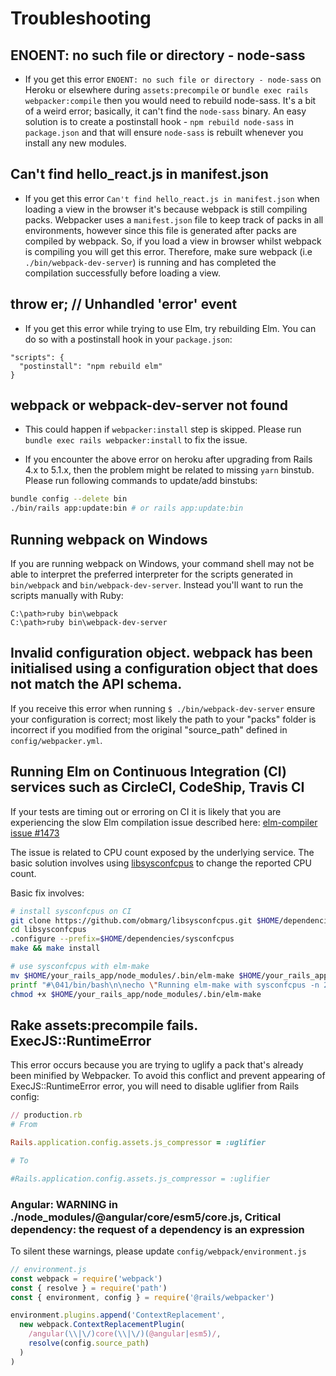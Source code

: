 # Troubleshooting


## ENOENT: no such file or directory - node-sass

*  If you get this error `ENOENT: no such file or directory - node-sass` on Heroku
or elsewhere during `assets:precompile` or `bundle exec rails webpacker:compile`
then you would need to rebuild node-sass. It's a bit of a weird error;
basically, it can't find the `node-sass` binary.
An easy solution is to create a postinstall hook - `npm rebuild node-sass` in
`package.json` and that will ensure `node-sass` is rebuilt whenever
you install any new modules.


## Can't find hello_react.js in manifest.json

* If you get this error `Can't find hello_react.js in manifest.json`
when loading a view in the browser it's because webpack is still compiling packs.
Webpacker uses a `manifest.json` file to keep track of packs in all environments,
however since this file is generated after packs are compiled by webpack. So,
if you load a view in browser whilst webpack is compiling you will get this error.
Therefore, make sure webpack
(i.e `./bin/webpack-dev-server`) is running and has
completed the compilation successfully before loading a view.


## throw er; // Unhandled 'error' event

* If you get this error while trying to use Elm, try rebuilding Elm. You can do
  so with a postinstall hook in your `package.json`:

```
"scripts": {
  "postinstall": "npm rebuild elm"
}
```


## webpack or webpack-dev-server not found

* This could happen if  `webpacker:install` step is skipped. Please run `bundle exec rails webpacker:install` to fix the issue.

* If you encounter the above error on heroku after upgrading from Rails 4.x to 5.1.x, then the problem might be related to missing `yarn` binstub. Please run following commands to update/add binstubs:

```bash
bundle config --delete bin
./bin/rails app:update:bin # or rails app:update:bin
```


## Running webpack on Windows

If you are running webpack on Windows, your command shell may not be able to interpret the preferred interpreter
for the scripts generated in `bin/webpack` and `bin/webpack-dev-server`. Instead you'll want to run the scripts
manually with Ruby:

```
C:\path>ruby bin\webpack
C:\path>ruby bin\webpack-dev-server
```


## Invalid configuration object. webpack has been initialised using a configuration object that does not match the API schema.

If you receive this error when running `$ ./bin/webpack-dev-server` ensure your configuration is correct; most likely the path to your "packs" folder is incorrect if you modified from the original "source_path" defined in `config/webpacker.yml`.

## Running Elm on Continuous Integration (CI) services such as CircleCI, CodeShip, Travis CI

If your tests are timing out or erroring on CI it is likely that you are experiencing the slow Elm compilation issue described here: [elm-compiler issue #1473](https://github.com/elm-lang/elm-compiler/issues/1473)

The issue is related to CPU count exposed by the underlying service. The basic solution involves using [libsysconfcpus](https://github.com/obmarg/libsysconfcpus) to change the reported CPU count.

Basic fix involves:

```bash
# install sysconfcpus on CI
git clone https://github.com/obmarg/libsysconfcpus.git $HOME/dependencies/libsysconfcpus
cd libsysconfcpus
.configure --prefix=$HOME/dependencies/sysconfcpus
make && make install

# use sysconfcpus with elm-make
mv $HOME/your_rails_app/node_modules/.bin/elm-make $HOME/your_rails_app/node_modules/.bin/elm-make-old
printf "#\041/bin/bash\n\necho \"Running elm-make with sysconfcpus -n 2\"\n\n$HOME/dependencies/sysconfcpus/bin/sysconfcpus -n 2 $HOME/your_rails_app/node_modules/.bin/elm-make-old \"\$@\"" > $HOME/your_rails_app/node_modules/.bin/elm-make
chmod +x $HOME/your_rails_app/node_modules/.bin/elm-make
```

## Rake assets:precompile fails. ExecJS::RuntimeError
This error occurs because you are trying to uglify a pack that's already been minified by Webpacker. To avoid this conflict and prevent appearing of ExecJS::RuntimeError error, you will need to disable uglifier from Rails config:

```ruby
// production.rb
# From

Rails.application.config.assets.js_compressor = :uglifier

# To

#Rails.application.config.assets.js_compressor = :uglifier

```

### Angular: WARNING in ./node_modules/@angular/core/esm5/core.js, Critical dependency: the request of a dependency is an expression

To silent these warnings, please update `config/webpack/environment.js`

```js
// environment.js
const webpack = require('webpack')
const { resolve } = require('path')
const { environment, config } = require('@rails/webpacker')

environment.plugins.append('ContextReplacement',
  new webpack.ContextReplacementPlugin(
    /angular(\\|\/)core(\\|\/)(@angular|esm5)/,
    resolve(config.source_path)
  )
)
```

